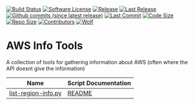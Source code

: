 [![Build Status](https://img.shields.io/travis/AntiPhotonltd/aws-info-tools/master?style=for-the-badge&logo=travis)](https://travis-ci.org/AntiPhotonltd/aws-info-tools)
[![Software License](https://img.shields.io/badge/license-MIT-blueviolet?style=for-the-badge)](LICENSE.md)
[![Release](https://img.shields.io/github/release/AntiPhotonltd/aws-info-tools?color=blueviolet&style=for-the-badge&logo=github&label=Latest%20Release)](https://github.com/AntiPhotonltd/aws-info-tools/releases/latest)
[![Last Release](https://img.shields.io/github/release-date/AntiPhotonltd/aws-info-tools?color=blueviolet&style=for-the-badge&logo=github)](https://github.com/AntiPhotonltd/aws-info-tools/releases/latest)
[![Github commits (since latest release)](https://img.shields.io/github/commits-since/AntiPhotonltd/aws-info-tools/latest?color=blueviolet&style=for-the-badge&logo=github)](https://github.com/AntiPhotonltd/aws-info-tools/commits)
[![Last Commit](https://img.shields.io/github/last-commit/AntiPhotonltd/aws-info-tools?color=blueviolet&style=for-the-badge&logo=github)](https://github.com/AntiPhotonltd/aws-info-tools/commits/master)
[![Code Size](https://img.shields.io/github/languages/code-size/AntiPhotonltd/aws-info-tools?color=blueviolet&style=for-the-badge&logo=github)](#)
[![Repo Size](https://img.shields.io/github/repo-size/AntiPhotonltd/aws-info-tools?color=blueviolet&style=for-the-badge&logo=github)](#)
[![Contributors](https://img.shields.io/github/contributors/AntiPhotonltd/aws-info-tools?color=blueviolet&style=for-the-badge&logo=github)](https://github.com/AntiPhotonltd/aws-info-tools/graphs/contributors)
[![Wolf](https://img.shields.io/badge/Created%20By-AntiPhoton%20Ltd.-blueviolet?style=for-the-badge)](https://github.com/AntiPhotonltd)

# AWS Info Tools

A collection of tools for gathering information about AWS (often where the API doesnt give the information)

| Name | Script Documentation |
| --- | --- |
| [list-region-info.py](src/list-region-info/list-region-info.py) | [README](src/list-region-info/README.md) | 
